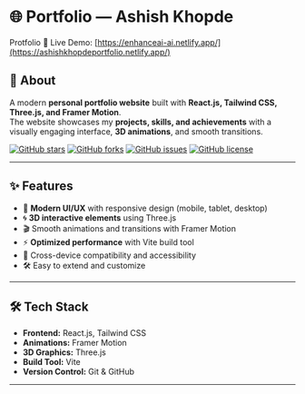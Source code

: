# 🌐 Portfolio — Ashish Khopde

Protfolio
🔗 Live Demo: [https://enhanceai-ai.netlify.app/](https://ashishkhopdeportfolio.netlify.app/)

## 📌 About

A modern **personal portfolio website** built with **React.js, Tailwind CSS, Three.js, and Framer Motion**.  
The website showcases my **projects, skills, and achievements** with a visually engaging interface, **3D animations**, and smooth transitions.  

[![GitHub stars](https://img.shields.io/github/stars/ashishkhopde/Portfolio?style=social)](https://github.com/ashishkhopde/Portfolio/stargazers)
[![GitHub forks](https://img.shields.io/github/forks/ashishkhopde/Portfolio?style=social)](https://github.com/ashishkhopde/Portfolio/network/members)
[![GitHub issues](https://img.shields.io/github/issues/ashishkhopde/Portfolio)](https://github.com/ashishkhopde/Portfolio/issues)
[![GitHub license](https://img.shields.io/github/license/ashishkhopde/Portfolio)](./LICENSE)

---

## ✨ Features

- 🎨 **Modern UI/UX** with responsive design (mobile, tablet, desktop)  
- 🌀 **3D interactive elements** using Three.js  
- 🎬 Smooth animations and transitions with Framer Motion  
- ⚡ **Optimized performance** with Vite build tool  
- 📱 Cross-device compatibility and accessibility  
- 🛠 Easy to extend and customize  

---

## 🛠 Tech Stack

- **Frontend:** React.js, Tailwind CSS  
- **Animations:** Framer Motion  
- **3D Graphics:** Three.js  
- **Build Tool:** Vite  
- **Version Control:** Git & GitHub  

---
